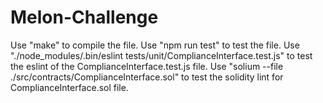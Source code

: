 # Melon-Challenge
Use "make" to compile the file.
Use "npm run test" to test the file.
Use "./node_modules/.bin/eslint tests/unit/ComplianceInterface.test.js" to test the eslint of the ComplianceInterface.test.js file.
Use "solium --file ./src/contracts/ComplianceInterface.sol" to test the solidity lint for ComplianceInterface.sol file.
